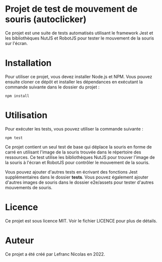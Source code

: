 # Projet de test de mouvement de souris (autoclicker)
Ce projet est une suite de tests automatisés utilisant le framework Jest et les bibliothèques NutJS et RobotJS pour tester le mouvement de la souris sur l'écran.

# Installation
Pour utiliser ce projet, vous devez installer Node.js et NPM. Vous pouvez ensuite cloner ce dépôt et installer les dépendances en exécutant la commande suivante dans le dossier du projet :

```npm install```

# Utilisation
Pour exécuter les tests, vous pouvez utiliser la commande suivante :

```npm test```

Ce projet contient un seul test de base qui déplace la souris en forme de carré en utilisant l'image de la souris trouvée dans le répertoire des ressources. Ce test utilise les bibliothèques NutJS pour trouver l'image de la souris à l'écran et RobotJS pour contrôler le mouvement de la souris.

Vous pouvez ajouter d'autres tests en écrivant des fonctions Jest supplémentaires dans le dossier __tests__. Vous pouvez également ajouter d'autres images de souris dans le dossier e2e/assets pour tester d'autres mouvements de souris.

# Licence
Ce projet est sous licence MIT. Voir le fichier LICENCE pour plus de détails.

# Auteur
Ce projet a été créé par Lefranc Nicolas en 2022.